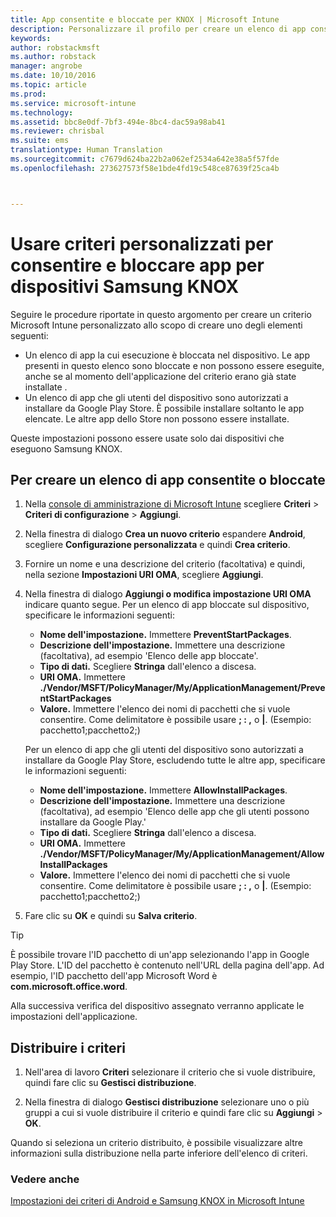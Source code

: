 ```yaml
---
title: App consentite e bloccate per KNOX | Microsoft Intune
description: Personalizzare il profilo per creare un elenco di app consentite e bloccate per KNOX.
keywords: 
author: robstackmsft
ms.author: robstack
manager: angrobe
ms.date: 10/10/2016
ms.topic: article
ms.prod: 
ms.service: microsoft-intune
ms.technology: 
ms.assetid: bbc8e0df-7bf3-494e-8bc4-dac59a98ab41
ms.reviewer: chrisbal
ms.suite: ems
translationtype: Human Translation
ms.sourcegitcommit: c7679d624ba22b2a062ef2534a642e38a5f57fde
ms.openlocfilehash: 273627573f58e1bde4fd19c548ce87639f25ca4b



---
```

# Usare criteri personalizzati per consentire e bloccare app per dispositivi Samsung KNOX

Seguire le procedure riportate in questo argomento per creare un criterio Microsoft Intune personalizzato allo scopo di creare uno degli elementi seguenti:

- Un elenco di app la cui esecuzione è bloccata nel dispositivo. Le app presenti in questo elenco sono bloccate e non possono essere eseguite, anche se al momento dell'applicazione del criterio erano già state installate .
- Un elenco di app che gli utenti del dispositivo sono autorizzati a installare da Google Play Store. È possibile installare soltanto le app elencate. Le altre app dello Store non possono essere installate.

Queste impostazioni possono essere usate solo dai dispositivi che eseguono Samsung KNOX.

## Per creare un elenco di app consentite o bloccate

1. Nella [console di amministrazione di Microsoft Intune](https://manage.microsoft.com/) scegliere **Criteri** &gt; **Criteri di configurazione** &gt; **Aggiungi**.
2. Nella finestra di dialogo **Crea un nuovo criterio** espandere **Android**, scegliere **Configurazione personalizzata** e quindi **Crea criterio**.
3. Fornire un nome e una descrizione del criterio (facoltativa) e quindi, nella sezione **Impostazioni URI OMA**, scegliere **Aggiungi**.
4. Nella finestra di dialogo **Aggiungi o modifica impostazione URI OMA** indicare quanto segue. Per un elenco di app bloccate sul dispositivo, specificare le informazioni seguenti:
    
    - **Nome dell'impostazione.** Immettere **PreventStartPackages**.
    - **Descrizione dell'impostazione.** Immettere una descrizione (facoltativa), ad esempio 'Elenco delle app bloccate'.
    -   **Tipo di dati.** Scegliere **Stringa** dall'elenco a discesa.
    -   **URI OMA.** Immettere **./Vendor/MSFT/PolicyManager/My/ApplicationManagement/PreventStartPackages**
    -   **Valore.** Immettere l'elenco dei nomi di pacchetti che si vuole consentire. Come delimitatore è possibile usare **; : ,** o **|**. (Esempio: pacchetto1;pacchetto2;)

    Per un elenco di app che gli utenti del dispositivo sono autorizzati a installare da Google Play Store, escludendo tutte le altre app, specificare le informazioni seguenti:

    - **Nome dell'impostazione.** Immettere **AllowInstallPackages**.
    - **Descrizione dell'impostazione.** Immettere una descrizione (facoltativa), ad esempio 'Elenco delle app che gli utenti possono installare da Google Play.'
    - **Tipo di dati.** Scegliere **Stringa** dall'elenco a discesa.
    - **URI OMA.** Immettere **./Vendor/MSFT/PolicyManager/My/ApplicationManagement/AllowInstallPackages**
    - **Valore.** Immettere l'elenco dei nomi di pacchetti che si vuole consentire. Come delimitatore è possibile usare **; : ,** o **|**. (Esempio: pacchetto1;pacchetto2;)

4. Fare clic su **OK** e quindi su **Salva criterio**. 

>[!TIP]
> È possibile trovare l'ID pacchetto di un'app selezionando l'app in Google Play Store. L'ID del pacchetto è contenuto nell'URL della pagina dell'app. Ad esempio, l'ID pacchetto dell'app Microsoft Word è **com.microsoft.office.word**.

Alla successiva verifica del dispositivo assegnato verranno applicate le impostazioni dell'applicazione.


## Distribuire i criteri

1.  Nell'area di lavoro **Criteri** selezionare il criterio che si vuole distribuire, quindi fare clic su **Gestisci distribuzione**.

2.  Nella finestra di dialogo **Gestisci distribuzione** selezionare uno o più gruppi a cui si vuole distribuire il criterio e quindi fare clic su **Aggiungi** &gt; **OK**.

 
Quando si seleziona un criterio distribuito, è possibile visualizzare altre informazioni sulla distribuzione nella parte inferiore dell'elenco di criteri.

### Vedere anche
[Impostazioni dei criteri di Android e Samsung KNOX in Microsoft Intune](android-policy-settings-in-microsoft-intune.md)



<!--HONumber=Oct16_HO2-->


